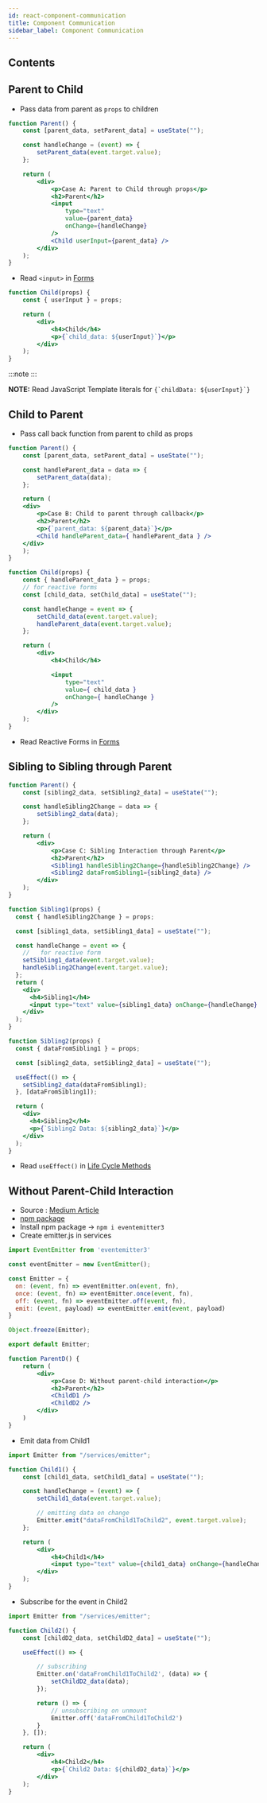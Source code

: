 ```yaml
---
id: react-component-communication
title: Component Communication
sidebar_label: Component Communication
---
```


## Contents<!-- omit in toc -->

## Parent to Child

- Pass data from parent as ```props``` to children

```jsx title="Parent.js"
function Parent() {
    const [parent_data, setParent_data] = useState("");

    const handleChange = (event) => {
        setParent_data(event.target.value);
    };

    return (
        <div>
            <p>Case A: Parent to Child through props</p>
            <h2>Parent</h2>
            <input
                type="text"
                value={parent_data}
                onChange={handleChange}
            />
            <Child userInput={parent_data} />
        </div>
    );
}
```

- Read ```<input>``` in [Forms](react-forms)

```jsx title="Child.js"
function Child(props) {
    const { userInput } = props;

    return (
        <div>
            <h4>Child</h4>
            <p>{`child_data: ${userInput}`}</p>
        </div>
    );
}
```

:::note
:::

**NOTE:** Read JavaScript Template literals for ```{`childData: ${userInput}`}```

## Child to Parent

- Pass call back function from parent to child as props

```jsx title="Parent.js"
function Parent() {
    const [parent_data, setParent_data] = useState("");

    const handleParent_data = data => {
        setParent_data(data);
    };

    return (
    <div>
        <p>Case B: Child to parent through callback</p>
        <h2>Parent</h2>
        <p>{`parent_data: ${parent_data}`}</p>
        <Child handleParent_data={ handleParent_data } />
    </div>
    );
}
```

```jsx title="Child.js"
function Child(props) {
    const { handleParent_data } = props;
    // for reactive forms
    const [child_data, setChild_data] = useState("");

    const handleChange = event => {
        setChild_data(event.target.value);
        handleParent_data(event.target.value);
    };

    return (
        <div>
            <h4>Child</h4>

            <input
                type="text"
                value={ child_data }
                onChange={ handleChange }
            />
        </div>
    );
}
```

- Read Reactive Forms in [Forms](react-forms)

## Sibling to Sibling through Parent

```jsx title="Parent.js"
function Parent() {
    const [sibling2_data, setSibling2_data] = useState("");

    const handleSibling2Change = data => {
        setSibling2_data(data);
    };

    return (
        <div>
            <p>Case C: Sibling Interaction through Parent</p>
            <h2>Parent</h2>
            <Sibling1 handleSibling2Change={handleSibling2Change} />
            <Sibling2 dataFromSibling1={sibling2_data} />
        </div>
    );
}
```

```jsx title="Sibling1.js"
function Sibling1(props) {
  const { handleSibling2Change } = props;

  const [sibling1_data, setSibling1_data] = useState("");

  const handleChange = event => {
    //   for reactive form
    setSibling1_data(event.target.value);
    handleSibling2Change(event.target.value);
  };
  return (
    <div>
      <h4>Sibling1</h4>
      <input type="text" value={sibling1_data} onChange={handleChange} />
    </div>
  );
}
```

```jsx title="Sibling2.js"
function Sibling2(props) {
  const { dataFromSibling1 } = props;

  const [sibling2_data, setSibling2_data] = useState("");

  useEffect(() => {
    setSibling2_data(dataFromSibling1);
  }, [dataFromSibling1]);

  return (
    <div>
      <h4>Sibling2</h4>
      <p>{`Sibling2 Data: ${sibling2_data}`}</p>
    </div>
  );
}
```

- Read ```useEffect()``` in [Life Cycle Methods](react-life-cycle)

## Without Parent-Child Interaction

- Source : [Medium Article](https://medium.com/@krzakmarek88/eventemitter-instead-of-lifting-state-up-f5f105054a5
)
- [npm package](https://www.npmjs.com/package/eventemitter3
)
- Install npm package &rarr; ```npm i eventemitter3```
- Create emitter.js in services

```jsx title="services/emitter.js"
import EventEmitter from 'eventemitter3'

const eventEmitter = new EventEmitter();

const Emitter = {
  on: (event, fn) => eventEmitter.on(event, fn),
  once: (event, fn) => eventEmitter.once(event, fn),
  off: (event, fn) => eventEmitter.off(event, fn),
  emit: (event, payload) => eventEmitter.emit(event, payload)
}

Object.freeze(Emitter);

export default Emitter;
```

```jsx title="Parent.js"
function ParentD() {
    return (
        <div>
            <p>Case D: Without parent-child interaction</p>
            <h2>Parent</h2>
            <ChildD1 />
            <ChildD2 />
        </div>
    )
}
```

- Emit data from Child1

```jsx title="Child1.js"
import Emitter from "/services/emitter";

function Child1() {
    const [child1_data, setChild1_data] = useState("");

    const handleChange = (event) => {
        setChild1_data(event.target.value);

        // emitting data on change
        Emitter.emit("dataFromChild1ToChild2", event.target.value);
    };

    return (
        <div>
            <h4>Child1</h4>
            <input type="text" value={child1_data} onChange={handleChange} />
        </div>
    );
}
```

- Subscribe for the event in Child2

```jsx title="Child2.js"
import Emitter from "/services/emitter";

function Child2() {
    const [childD2_data, setChildD2_data] = useState("");

    useEffect(() => {

        // subscribing
        Emitter.on('dataFromChild1ToChild2', (data) => {
            setChildD2_data(data);
        });

        return () => {
            // unsubscribing on unmount
            Emitter.off('dataFromChild1ToChild2')
        }
    }, []);

    return (
        <div>
            <h4>Child2</h4>
            <p>{`Child2 Data: ${childD2_data}`}</p>
        </div>
    );
}
```
